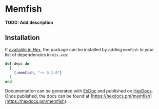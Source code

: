 # Memfish

**TODO: Add description**

## Installation

If [available in Hex](https://hex.pm/docs/publish), the package can be installed
by adding `memfish` to your list of dependencies in `mix.exs`:

```elixir
def deps do
  [
    {:memfish, "~> 0.1.0"}
  ]
end
```

Documentation can be generated with [ExDoc](https://github.com/elixir-lang/ex_doc)
and published on [HexDocs](https://hexdocs.pm). Once published, the docs can
be found at [https://hexdocs.pm/memfish](https://hexdocs.pm/memfish).

